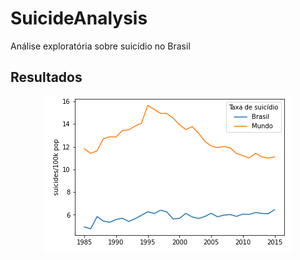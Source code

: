 # SuicideAnalysis
Análise exploratória sobre suicídio no Brasil

## Resultados

<p align="center">
  <img src="/docs/Comparativo_BrasilxMundo.png" >
</p>
